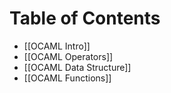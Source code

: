 # Table of Contents

- [[OCAML Intro]]
- [[OCAML Operators]]
- [[OCAML Data Structure]]
- [[OCAML Functions]]
